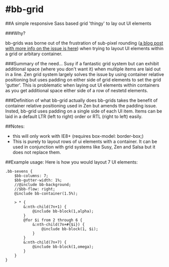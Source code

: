 #bb-grid
=======

##A simple responsive Sass based grid 'thingy' to lay out UI elements

###Why?

bb-grids was borne out of the frustration of sub-pixel rounding (<a href="http://benfra.in/1z3">a blog post with more info on the issue is here</a>) when trying to layout UI elements within a grid or arbitary container.

###Summary of the need...
Susy if a fantastic grid system but can exhibit additional space (where you don't want it) when multiple items are laid out in a line.
Zen grid system largely solves the issue by using container relative positioning but uses padding on either side of grid elements to set the grid 'gutter'. This is problematic when laying out UI elements within containers as you get additional space either side of a row of nestetd elements.

###Definition of what bb-grid actually does
bb-grids takes the benefit of container relative positioning used in Zen but amends the padding issue.
Insted, bb-grid uses padding on a single side of each UI item.
Items can be laid in a default LTR (left to right) order or RTL (right to left) easily.

##Notes:
- this will only work with IE8+ (requires box-model: border-box;)
- This is purely to layout rows of ui elements with a container. It can be used in conjunction with grid systems like Susy, Zen and Salsa but it does not replace them.

##Example usage:
Here is how you would layout 7 UI elements:

````
.bb-sevens {
	$bb-columns: 7;
	$bb-gutter-width: 1%;
	//@include bb-background;
	//$bb-flow: right;
	@include bb-container(1.5%);

	> * {
		&:nth-child(7n+1) {
			@include bb-block(1,alpha);
		}
		@for $i from 2 through 6 {
			&:nth-child(7n+#{$i}) {
				@include bb-block(1, $i);
			}
		}
		&:nth-child(7n+7) {
			@include bb-block(1,omega);
		}
	}
}
````